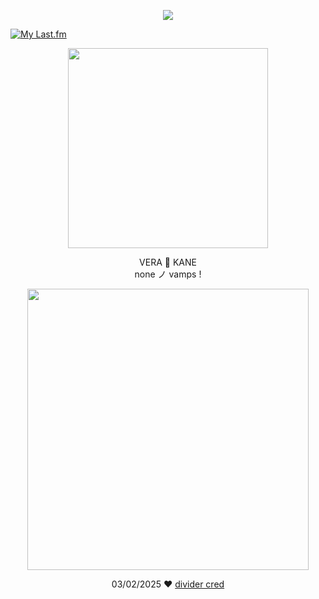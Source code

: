 <p align="center"> <img src="https://komarev.com/ghpvc/?username=aoyagiis&label=preyed_upon_✧&style=plastic&color=780606" </p>

[![My Last.fm](https://lastfm-recently-played.vercel.app/api?user=meltdwn&count=1&show_user=header&header_size=normal_stats_only&loved=true&loved_style=2&width=1000)](https://www.last.fm/user/meltdwn)

<p align="center"> <img src="https://i.postimg.cc/J0H4PH90/kzh.png" width="320" </p> 

 <p align="center"> VERA 🍷 KANE <br> none ノ vamps !

 <p align="center"> <img src="https://i.postimg.cc/9XsGVdXx/sakamina.png" width="450" </p>

 <div align="center">

03/02/2025 ❤️ [divider cred](https://www.tumblr.com/selysie/771364890058309632/%EA%A3%96-%E3%85%A4banner-masks-again-%F0%93%88%92?source=share)
